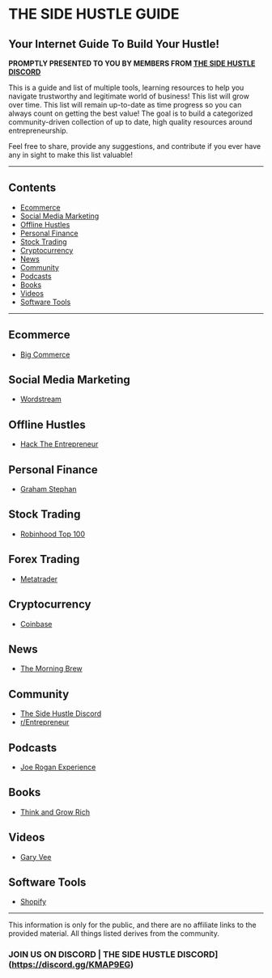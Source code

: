 # THE SIDE HUSTLE GUIDE
## Your Internet Guide To Build Your Hustle!
**PROMPTLY PRESENTED TO YOU BY MEMBERS FROM [THE SIDE HUSTLE DISCORD](https://discord.gg/KMAP9EG)**

This is a guide and list of multiple tools, learning resources to help you navigate trustworthy and legitimate world of business! This list will grow over time. This list will remain up-to-date as time progress so you can always count on getting the best value! The goal is to build a categorized community-driven collection of up to date, high quality resources around entrepreneurship.

Feel free to share, provide any suggestions, and contribute if you ever have any in sight to make this list valuable!

---

## Contents

- [Ecommerce](#ecommerce)
- [Social Media Marketing](#socialmedia)
- [Offline Hustles](#offline-hustles)
- [Personal Finance](#personal-finance)
- [Stock Trading](#stock-trading)
- [Cryptocurrency](#cryptocurrency)
- [News](#news)
- [Community](#community)
- [Podcasts](#podcasts)
- [Books](#books)
- [Videos](#videos)
- [Software Tools](#software-tools)

---

## Ecommerce
- [Big Commerce](https://www.bigcommerce.com/blog/ecommerce/)

## Social Media Marketing
- [Wordstream](https://www.wordstream.com/social-media-marketing)

## Offline Hustles
- [Hack The Entrepreneur](https://hacktheentrepreneur.com/side-hustle-ideas/)

## Personal Finance
- [Graham Stephan](https://www.youtube.com/channel/UCV6KDgJskWaEckne5aPA0aQ)

## Stock Trading
- [Robinhood Top 100](https://robinhood.com/collections/100-most-popular)

## Forex Trading
- [Metatrader](https://www.metatrader4.com/en)

## Cryptocurrency
- [Coinbase](https://www.coinbase.com/)

## News
- [The Morning Brew](https://www.morningbrew.com/daily/latest)

## Community
- [The Side Hustle Discord](https://discord.gg/KMAP9EG)
- [r/Entrepreneur](https://www.reddit.com/r/Entrepreneur/)

## Podcasts
- [Joe Rogan Experience](https://www.youtube.com/user/PowerfulJRE)

## Books
- [Think and Grow Rich](https://manageo.io/wp-content/uploads/2018/08/Think-And-Grow-Rich.pdf)

## Videos
- [Gary Vee](https://www.youtube.com/user/GaryVaynerchuk)

## Software Tools
- [Shopify](https://www.shopify.com/)


---
This information is only for the public, and there are no affiliate links to the provided material. All things listed derives from the community.

### JOIN US ON DISCORD | THE SIDE HUSTLE DISCORD](https://discord.gg/KMAP9EG)
